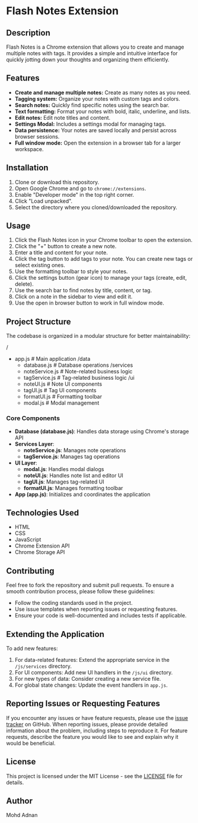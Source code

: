 # Flash Notes Extension

## Description

Flash Notes is a Chrome extension that allows you to create and manage multiple notes with tags. It provides a simple and intuitive interface for quickly jotting down your thoughts and organizing them efficiently.

## Features

*   **Create and manage multiple notes:** Create as many notes as you need.
*   **Tagging system:** Organize your notes with custom tags and colors.
*   **Search notes:** Quickly find specific notes using the search bar.
*   **Text formatting:** Format your notes with bold, italic, underline, and lists.
*   **Edit notes:** Edit note titles and content.
*   **Settings Modal:** Includes a settings modal for managing tags.
*   **Data persistence:** Your notes are saved locally and persist across browser sessions.
*   **Full window mode:** Open the extension in a browser tab for a larger workspace.

## Installation

1.  Clone or download this repository.
2.  Open Google Chrome and go to `chrome://extensions`.
3.  Enable "Developer mode" in the top right corner.
4.  Click "Load unpacked".
5.  Select the directory where you cloned/downloaded the repository.

## Usage

1.  Click the Flash Notes icon in your Chrome toolbar to open the extension.
2.  Click the "+" button to create a new note.
3.  Enter a title and content for your note.
4.  Click the tag button to add tags to your note. You can create new tags or select existing ones.
5.  Use the formatting toolbar to style your notes.
6.  Click the settings button (gear icon) to manage your tags (create, edit, delete).
7.  Use the search bar to find notes by title, content, or tag.
8.  Click on a note in the sidebar to view and edit it.
9.  Use the open in browser button to work in full window mode.

## Project Structure

The codebase is organized in a modular structure for better maintainability:

/
  - app.js                  # Main application
  /data
    - database.js           # Database operations
  /services
    - noteService.js        # Note-related business logic
    - tagService.js         # Tag-related business logic
  /ui
    - noteUI.js             # Note UI components
    - tagUI.js              # Tag UI components
    - formatUI.js           # Formatting toolbar
    - modal.js              # Modal management

### Core Components

- **Database (database.js)**: Handles data storage using Chrome's storage API
- **Services Layer**:
  - **noteService.js**: Manages note operations
  - **tagService.js**: Manages tag operations
- **UI Layer**:
  - **modal.js**: Handles modal dialogs
  - **noteUI.js**: Handles note list and editor UI
  - **tagUI.js**: Manages tag-related UI
  - **formatUI.js**: Manages formatting toolbar
- **App (app.js)**: Initializes and coordinates the application

## Technologies Used

*   HTML
*   CSS
*   JavaScript
*   Chrome Extension API
*   Chrome Storage API

## Contributing

Feel free to fork the repository and submit pull requests. To ensure a smooth contribution process, please follow these guidelines:

*   Follow the coding standards used in the project.
*   Use issue templates when reporting issues or requesting features.
*   Ensure your code is well-documented and includes tests if applicable.

## Extending the Application

To add new features:

1. For data-related features: Extend the appropriate service in the `/js/services` directory.
2. For UI components: Add new UI handlers in the `/js/ui` directory.
3. For new types of data: Consider creating a new service file.
4. For global state changes: Update the event handlers in `app.js`.

## Reporting Issues or Requesting Features

If you encounter any issues or have feature requests, please use the [issue tracker](https://github.com/ohsemdomain/flashnotes/issues) on GitHub. When reporting issues, please provide detailed information about the problem, including steps to reproduce it. For feature requests, describe the feature you would like to see and explain why it would be beneficial.

## License

This project is licensed under the MIT License - see the [LICENSE](LICENSE) file for details.

## Author

Mohd Adnan